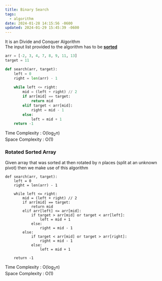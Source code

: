 ```yaml
---
title: Binary Search
tags:
  - algorithm
date: 2024-01-28 14:15:56 -0600
updated: 2024-01-29 15:45:39 -0600
---
```


It is an Divide and Conquer Algorithm  
The input list provided to the algorithm has to be **<u>sorted</u>**

````python
arr = [-2, 3, 4, 7, 8, 9, 11, 13]
target = 11

def search(arr, target):
    left = 0
    right = len(arr) - 1
    
    while left <= right:
        mid = (left + right) // 2
        if arr[mid] == target:
            return mid
        elif target < arr[mid]:
            right = mid - 1
        else:
            left = mid + 1
    return -1
````

Time Complexity : O($\log_2 n$)  
Space Complexity : O(1)

### Rotated Sorted Array

Given array that was sorted at then rotated by n places (split at an unknown pivot) then we make use of this algorithm

````python;
def search(arr, target):
	left = 0
	right = len(arr) - 1
	
	while left <= right:
		mid = (left + right) // 2
		if arr[mid] == target:
			return mid
		elif arr[left] <= arr[mid]:
			if target > arr[mid] or target < arr[left]:
				left = mid + 1
			else:
				right = mid - 1
		else:
			if target < arr[mid] or target > arr[right]:
				right = mid - 1
			else:
				left = mid + 1
	
	return -1
````

Time Complexity : O($\log_2 n$)  
Space Complexity : O(1)
